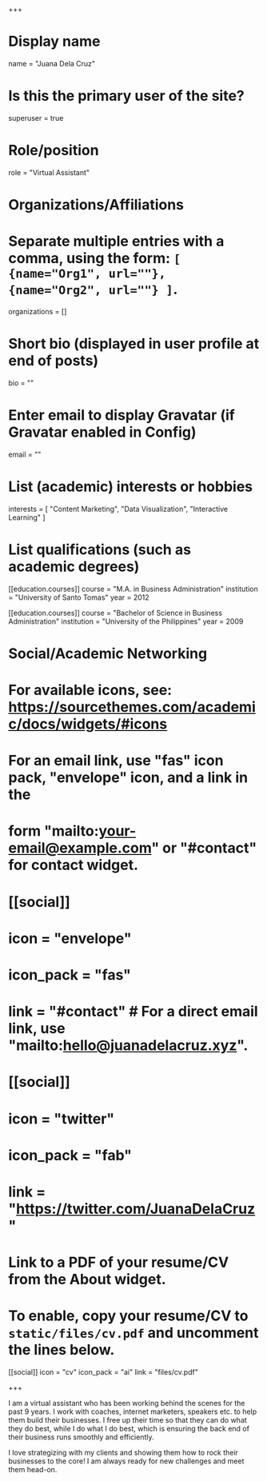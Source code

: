+++
# Display name
name = "Juana Dela Cruz"

# Is this the primary user of the site?
superuser = true

# Role/position
role = "Virtual Assistant"

# Organizations/Affiliations
#   Separate multiple entries with a comma, using the form: `[ {name="Org1", url=""}, {name="Org2", url=""} ]`.
organizations = []

# Short bio (displayed in user profile at end of posts)
bio = ""

# Enter email to display Gravatar (if Gravatar enabled in Config)
email = ""

# List (academic) interests or hobbies
interests = [
  "Content Marketing",
  "Data Visualization",
  "Interactive Learning"
]

# List qualifications (such as academic degrees)
[[education.courses]]
  course = "M.A. in Business Administration"
  institution = "University of Santo Tomas"
  year = 2012

[[education.courses]]
  course = "Bachelor of Science in Business Administration"
  institution = "University of the Philippines"
  year = 2009

# Social/Academic Networking
# For available icons, see: https://sourcethemes.com/academic/docs/widgets/#icons
#   For an email link, use "fas" icon pack, "envelope" icon, and a link in the
#   form "mailto:your-email@example.com" or "#contact" for contact widget.

# [[social]]
#  icon = "envelope"
#  icon_pack = "fas"
#  link = "#contact"  # For a direct email link, use "mailto:hello@juanadelacruz.xyz".

# [[social]]
#   icon = "twitter"
#   icon_pack = "fab"
#   link = "https://twitter.com/JuanaDelaCruz"

# Link to a PDF of your resume/CV from the About widget.
# To enable, copy your resume/CV to `static/files/cv.pdf` and uncomment the lines below.
[[social]]
  icon = "cv"
  icon_pack = "ai"
  link = "files/cv.pdf"

+++

I am a virtual assistant who has been working behind the scenes for the past 9 years. I work with coaches, internet marketers, speakers etc. to help them build their businesses. I free up their time so that they can do what they do best, while I do what I do best, which is ensuring the back end of their business runs smoothly and efficiently.

I love strategizing with my clients and showing them how to rock their businesses to the core! I am always ready for new challenges and meet them head-on. 
